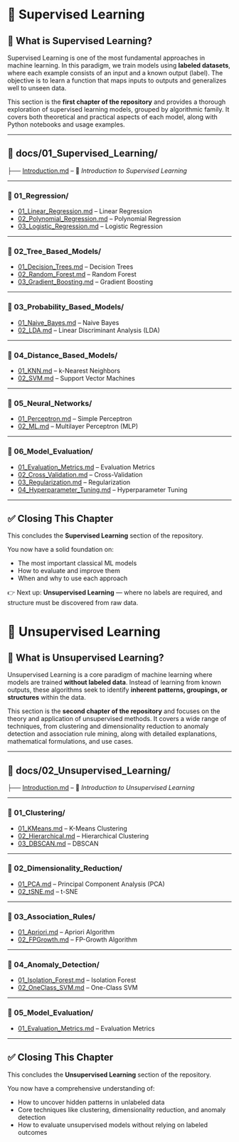 # 📘 Supervised Learning

## 🧠 What is Supervised Learning?

Supervised Learning is one of the most fundamental approaches in machine learning. In this paradigm, we train models using **labeled datasets**, where each example consists of an input and a known output (label). The objective is to learn a function that maps inputs to outputs and generalizes well to unseen data.

This section is the **first chapter of the repository** and provides a thorough exploration of supervised learning models, grouped by algorithmic family. It covers both theoretical and practical aspects of each model, along with Python notebooks and usage examples.

---

## 📁 docs/01_Supervised_Learning/

├── [Introduction.md](docs/01_Supervised_Learning/Introduction.md) – 📘 *Introduction to Supervised Learning*

---

### 📂 01_Regression/
- [01_Linear_Regression.md](docs/01_Supervised_Learning/01_Regression/01_Linear_Regression.md) – Linear Regression  
- [02_Polynomial_Regression.md](docs/01_Supervised_Learning/01_Regression/02_Polynomial_Regression.md) – Polynomial Regression  
- [03_Logistic_Regression.md](docs/01_Supervised_Learning/01_Regression/03_Logistic_Regression.md) – Logistic Regression  

---

### 📂 02_Tree_Based_Models/
- [01_Decision_Trees.md](docs/01_Supervised_Learning/02_Tree_Based_Models/01_Decision_Trees.md) – Decision Trees  
- [02_Random_Forest.md](docs/01_Supervised_Learning/02_Tree_Based_Models/02_Random_Forest.md) – Random Forest  
- [03_Gradient_Boosting.md](docs/01_Supervised_Learning/02_Tree_Based_Models/03_Gradient_Boosting.md) – Gradient Boosting  

---

### 📂 03_Probability_Based_Models/
- [01_Naive_Bayes.md](docs/01_Supervised_Learning/03_Probability_Based_Models/01_Naive_Bayes.md) – Naive Bayes  
- [02_LDA.md](docs/01_Supervised_Learning/03_Probability_Based_Models/02_LDA.md) – Linear Discriminant Analysis (LDA)  

---

### 📂 04_Distance_Based_Models/
- [01_KNN.md](docs/01_Supervised_Learning/04_Distance_Based_Models/01_KNN.md) – k-Nearest Neighbors  
- [02_SVM.md](docs/01_Supervised_Learning/04_Distance_Based_Models/02_SVM.md) – Support Vector Machines  

---

### 📂 05_Neural_Networks/
- [01_Perceptron.md](docs/01_Supervised_Learning/05_Neural_Networks/01_Perceptron.md) – Simple Perceptron  
- [02_ML.md](docs/01_Supervised_Learning/05_Neural_Networks/02_ML.md) – Multilayer Perceptron (MLP)  

---

### 📂 06_Model_Evaluation/
- [01_Evaluation_Metrics.md](docs/01_Supervised_Learning/06_Model_Evaluation/01_Evaluation_Metrics.md) – Evaluation Metrics  
- [02_Cross_Validation.md](docs/01_Supervised_Learning/06_Model_Evaluation/02_Cross_Validation.md) – Cross-Validation  
- [03_Regularization.md](docs/01_Supervised_Learning/06_Model_Evaluation/03_Regularization.md) – Regularization  
- [04_Hyperparameter_Tuning.md](docs/01_Supervised_Learning/06_Model_Evaluation/04_Hyperparameter_Tuning.md) – Hyperparameter Tuning  

---


## ✅ Closing This Chapter

This concludes the **Supervised Learning** section of the repository.

You now have a solid foundation on:
- The most important classical ML models
- How to evaluate and improve them
- When and why to use each approach

👉 Next up: **Unsupervised Learning** — where no labels are required, and structure must be discovered from raw data.

# 📘 Unsupervised Learning

## 🧠 What is Unsupervised Learning?

Unsupervised Learning is a core paradigm of machine learning where models are trained **without labeled data**. Instead of learning from known outputs, these algorithms seek to identify **inherent patterns, groupings, or structures** within the data.

This section is the **second chapter of the repository** and focuses on the theory and application of unsupervised methods. It covers a wide range of techniques, from clustering and dimensionality reduction to anomaly detection and association rule mining, along with detailed explanations, mathematical formulations, and use cases.

---

## 📁 docs/02_Unsupervised_Learning/

├── [Introduction.md](docs/02_Unsupervised_Learning/Introduction.md) – 📘 *Introduction to Unsupervised Learning*

---

### 📂 01_Clustering/
- [01_KMeans.md](docs/02_Unsupervised_Learning/01_Clustering/01_KMeans.md) – K-Means Clustering  
- [02_Hierarchical.md](docs/02_Unsupervised_Learning/01_Clustering/02_Hierarchical_Clustering.md) – Hierarchical Clustering  
- [03_DBSCAN.md](docs/02_Unsupervised_Learning/01_Clustering/03_DBSCAN.md) – DBSCAN  

---

### 📂 02_Dimensionality_Reduction/
- [01_PCA.md](docs/02_Unsupervised_Learning/02_Dimensionality_Reduction/01_PCA.md) – Principal Component Analysis (PCA)  
- [02_tSNE.md](docs/02_Unsupervised_Learning/02_Dimensionality_Reduction/02_tSNE.md) – t-SNE  

---

### 📂 03_Association_Rules/
- [01_Apriori.md](docs/02_Unsupervised_Learning/03_Association_Rules/01_Apriori.md) – Apriori Algorithm  
- [02_FPGrowth.md](docs/02_Unsupervised_Learning/03_Association_Rules/02_FPGrowth.md) – FP-Growth Algorithm  

---

### 📂 04_Anomaly_Detection/
- [01_Isolation_Forest.md](docs/02_Unsupervised_Learning/04_Anomaly_Detection/01_Isolation_Forest.md) – Isolation Forest  
- [02_OneClass_SVM.md](docs/02_Unsupervised_Learning/04_Anomaly_Detection/02_OneClass_SVM.md) – One-Class SVM  

---

### 📂 05_Model_Evaluation/
- [01_Evaluation_Metrics.md](docs/02_Unsupervised_Learning/05_Model_Evaluation/01_Evaluation_Metrics.md) – Evaluation Metrics  

---

## ✅ Closing This Chapter

This concludes the **Unsupervised Learning** section of the repository.

You now have a comprehensive understanding of:
- How to uncover hidden patterns in unlabeled data
- Core techniques like clustering, dimensionality reduction, and anomaly detection
- How to evaluate unsupervised models without relying on labeled outcomes
